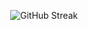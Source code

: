<p align="center">
  <img src="https://streak-stats.demolab.com?user=OmbudRov&theme=highcontrast&hide_border=true&mode=weekly" alt="GitHub Streak">
</p>
